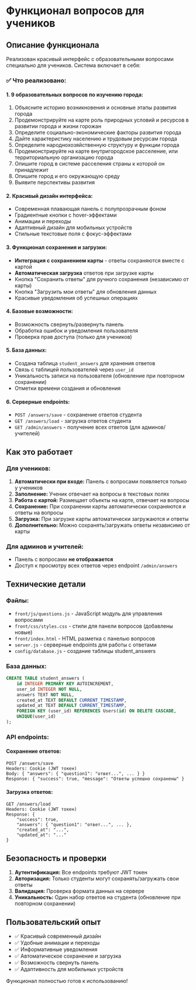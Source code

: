 # Функционал вопросов для учеников

## Описание функционала

Реализован красивый интерфейс с образовательными вопросами специально для учеников. Система включает в себя:

### ✅ Что реализовано:

#### 1. **9 образовательных вопросов по изучению города:**
1. Объясните историю возникновения и основные этапы развития города
2. Продемонстрируйте на карте роль природных условий и ресурсов в развитии города и жизни горожан
3. Определите социально-экономические факторы развития города
4. Дайте характеристику населению и трудовым ресурсам города
5. Определите народнохозяйственную структуру и функции города
6. Продемонстрируйте на карте внутригородское расселение, или территориальную организацию города
7. Опишите город в системе расселения страны к которой он принадлежит
8. Опишите город и его окружающую среду
9. Выявите перспективы развития

#### 2. **Красивый дизайн интерфейса:**
- Современная плавающая панель с полупрозрачным фоном
- Градиентные кнопки с hover-эффектами
- Анимации и переходы
- Адаптивный дизайн для мобильных устройств
- Стильные текстовые поля с фокус-эффектами

#### 3. **Функционал сохранения и загрузки:**
- **Интеграция с сохранением карты** - ответы сохраняются вместе с картой
- **Автоматическая загрузка** ответов при загрузке карты
- Кнопка "Сохранить ответы" для ручного сохранения (независимо от карты)
- Кнопка "Загрузить мои ответы" для обновления данных
- Красивые уведомления об успешных операциях

#### 4. **Базовые возможности:**
- Возможность свернуть/развернуть панель
- Обработка ошибок и уведомления пользователя
- Проверка прав доступа (только для учеников)

#### 5. **База данных:**
- Создана таблица `student_answers` для хранения ответов
- Связь с таблицей пользователей через `user_id`
- Уникальность записи на пользователя (обновление при повторном сохранении)
- Отметки времени создания и обновления

#### 6. **Серверные endpoints:**
- `POST /answers/save` - сохранение ответов студента
- `GET /answers/load` - загрузка ответов студента
- `GET /admin/answers` - получение всех ответов (для админов/учителей)

## Как это работает

### Для учеников:
1. **Автоматически при входе:** Панель с вопросами появляется только у учеников
2. **Заполнение:** Ученик отвечает на вопросы в текстовых полях
3. **Работа с картой:** Размещает объекты на карте, отвечает на вопросы
4. **Сохранение:** При сохранении карты автоматически сохраняются и ответы на вопросы
5. **Загрузка:** При загрузке карты автоматически загружаются и ответы
6. **Дополнительно:** Можно сохранять/загружать ответы независимо от карты

### Для админов и учителей:
- Панель с вопросами **не отображается**
- Доступ к просмотру всех ответов через endpoint `/admin/answers`

## Технические детали

### Файлы:
- `front/js/questions.js` - JavaScript модуль для управления вопросами
- `front/css/styles.css` - стили для панели вопросов (добавлены новые)
- `front/index.html` - HTML разметка с панелью вопросов
- `server.js` - серверные endpoints для работы с ответами
- `config/database.js` - создание таблицы student_answers

### База данных:
```sql
CREATE TABLE student_answers (
    id INTEGER PRIMARY KEY AUTOINCREMENT,
    user_id INTEGER NOT NULL,
    answers TEXT NOT NULL,
    created_at TEXT DEFAULT CURRENT_TIMESTAMP,
    updated_at TEXT DEFAULT CURRENT_TIMESTAMP,
    FOREIGN KEY (user_id) REFERENCES Users(id) ON DELETE CASCADE,
    UNIQUE(user_id)
);
```

### API endpoints:

#### Сохранение ответов:
```
POST /answers/save
Headers: Cookie (JWT токен)
Body: { "answers": { "question1": "ответ...", ... } }
Response: { "success": true, "message": "Ответы успешно сохранены" }
```

#### Загрузка ответов:
```
GET /answers/load
Headers: Cookie (JWT токен)
Response: { 
    "success": true, 
    "answers": { "question1": "ответ...", ... },
    "created_at": "...",
    "updated_at": "..."
}
```

## Безопасность и проверки

1. **Аутентификация:** Все endpoints требуют JWT токен
2. **Авторизация:** Только студенты могут сохранять/загружать свои ответы
3. **Валидация:** Проверка формата данных на сервере
4. **Уникальность:** Один набор ответов на студента (обновление при повторном сохранении)

## Пользовательский опыт

- ✅ Красивый современный дизайн
- ✅ Удобные анимации и переходы
- ✅ Информативные уведомления
- ✅ Автоматическое сохранение и загрузка
- ✅ Возможность свернуть панель
- ✅ Адаптивность для мобильных устройств

Функционал полностью готов к использованию! 